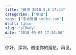 ```yaml
---
title: "微博 2010.9.8 17:34"
categories: ["嘀咕"]
tags: ["来自微博 weibo.com"]
draft: false
slug: "sIBw8y"
date: "2010-09-08 17:34:00"
---
```


<p>你好，深圳，谢谢你的烟花。再见。 ​​​​</p>
